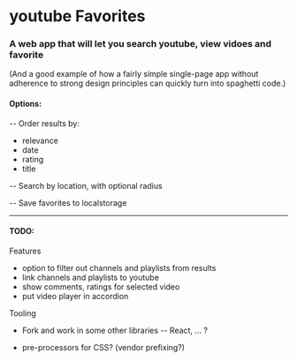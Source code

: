 # youtube Favorites

### A web app that will let you search youtube, view vidoes and favorite
(And a good example of how a fairly simple single-page app without adherence to strong design principles can quickly turn into spaghetti code.)


#### Options:
-- Order results by:
- relevance
- date
- rating
- title

-- Search by location, with optional radius

-- Save favorites to localstorage

---
#### TODO:

Features
- option to filter out channels and playlists from results
- link channels and playlists to youtube
- show comments, ratings for selected video
- put video player in accordion

Tooling
- Fork and work in some other libraries
-- React, ... ?

- pre-processors for CSS? (vendor prefixing?)


